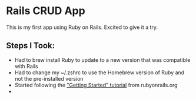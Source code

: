 # Rails CRUD App

This is my first app using Ruby on Rails. Excited to give it a try.

## Steps I Took:

* Had to brew install Ruby to update to a new version that was compatible with Rails
* Had to change my ~/.zshrc to use the Homebrew version of Ruby and not the pre-installed version
* Started following the ["Getting Started" tutorial](https://guides.rubyonrails.org/getting_started.html) from rubyonrails.org
* 
